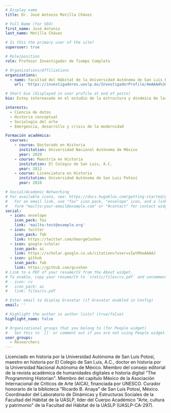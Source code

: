 ```yaml
---
# Display name
title: Dr. José Antonio Motilla Chávez

# Full Name (for SEO)
first_name: José Antonio
last_name: Motilla Chávez

# Is this the primary user of the site?
superuser: true

# Role/position
role: Profesor Investigador de Tiempo Completo

# Organizations/Affiliations
organizations:
  - name: Facultad del Hábitat de la Universidad Autónoma de San Luis Potosí 
    url: 'https://investigadores.uaslp.mx/InvestigadorProfile/4mAAAA%3d%3d'

# Short bio (displayed in user profile at end of posts)
bio: Estoy intereasado en el estudio de la estructura y dinámica de las sociedades a lo largo del tiempo, mediante el empleo de herramientas computacionales.

interests:
  - Ciencia de datos
  - Historia conceptual
  - Sociología del arte
  - Emergencia, desarrollo y crisis de la modernidad

Formación académica:
  courses:
    - course: Doctorado en Historia
      institution: Universidad Nacional Autónoma de México 
      year: 2020
    - course: Maestría en Historia 
      institution: El Colegio de San Luis, A.C.
      year: 2012
    - course: Licenciatura en Historia
      institution: Universidad Autónoma de San Luis Potosí 
      year: 2010

# Social/Academic Networking
# For available icons, see: https://docs.hugoblox.com/getting-started/page-builder/#icons
#   For an email link, use "fas" icon pack, "envelope" icon, and a link in the
#   form "mailto:your-email@example.com" or "#contact" for contact widget.
social:
  - icon: envelope
    icon_pack: fas
    link: 'mailto:test@example.org'
  - icon: twitter
    icon_pack: fab
    link: https://twitter.com/GeorgeCushen
  - icon: google-scholar
    icon_pack: ai
    link: https://scholar.google.co.uk/citations?user=sIwtMXoAAAAJ
  - icon: github
    icon_pack: fab
    link: https://github.com/gcushen
# Link to a PDF of your resume/CV from the About widget.
# To enable, copy your resume/CV to `static/files/cv.pdf` and uncomment the lines below.
# - icon: cv
#   icon_pack: ai
#   link: files/cv.pdf

# Enter email to display Gravatar (if Gravatar enabled in Config)
email: ''

# Highlight the author in author lists? (true/false)
highlight_name: false

# Organizational groups that you belong to (for People widget)
#   Set this to `[]` or comment out if you are not using People widget.
user_groups:
  - Researchers
---
```




Licenciado en historia por la Universidad Autónoma de San Luis Potosí, maestro en historia por El Colegio de San Luis, A.C., doctor en historia por la Universidad Nacional Autónoma de México. Miembro del consejo editorial de la revista académica de humanidades digitales e historia digital "The Programming Historian". Miembro del capítulo México de la Asociación Internacional de Críticos de Arte (AICA), financiada por UNESCO. Curador honorario de la biblioteca "Ricardo B. Anaya" de San Luis Potosí, México. Coordinador del Laboratorio de Dinámicas y Estructuras Sociales de la Facultad del Hábitat de la UASLP, líder del Cuerpo Académico "Arte, cultura y patrimonio" de la Facultad del Hábitat de la UASLP (UASLP-CA-297).

